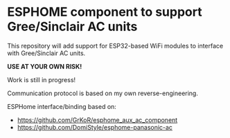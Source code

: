 # ESPHOME component to support Gree/Sinclair AC units
This repository will add support for ESP32-based WiFi modules to interface with Gree/Sinclair AC units.

**USE AT YOUR OWN RISK!**

Work is still in progress!

Communication protocol is based on my own reverse-engineering.

ESPHome interface/binding based on:
* https://github.com/GrKoR/esphome_aux_ac_component
* https://github.com/DomiStyle/esphome-panasonic-ac

